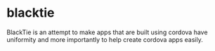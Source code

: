 # blacktie
BlackTie is an attempt to make apps that are built using cordova have uniformity and more importantly to help create cordova apps easily.
